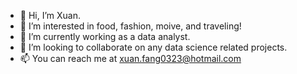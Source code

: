 - 👋 Hi, I’m Xuan.
- 👀 I’m interested in food, fashion, moive, and traveling! 
- 🌱 I’m currently working as a data analyst. 
- 💞️ I’m looking to collaborate on any data science related projects.
- 📫 You can reach me at xuan.fang0323@hotmail.com

<!---
MF0323/MF0323 is a ✨ special ✨ repository because its `README.md` (this file) appears on your GitHub profile.
You can click the Preview link to take a look at your changes.
--->
